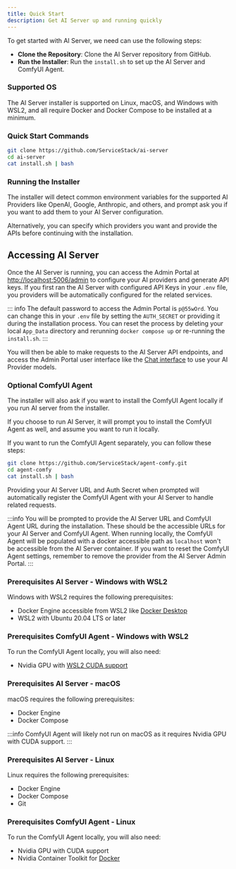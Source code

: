 ```yaml
---
title: Quick Start
description: Get AI Server up and running quickly
---
```


To get started with AI Server, we need can use the following steps:

- **Clone the Repository**: Clone the AI Server repository from GitHub.
- **Run the Installer**: Run the `install.sh` to set up the AI Server and ComfyUI Agent.

### Supported OS

The AI Server installer is supported on Linux, macOS, and Windows with WSL2, and all require Docker and Docker Compose to be installed at a minimum.

### Quick Start Commands

```sh
git clone https://github.com/ServiceStack/ai-server
cd ai-server
cat install.sh | bash
```
### Running the Installer

The installer will detect common environment variables for the supported AI Providers like OpenAI, Google, Anthropic, and others, and prompt ask you if you want to add them to your AI Server configuration.

<div data-asciicinema="/pages/ai-server/ai-server-install.cast" 
     data-options="{loop:true,poster:'npt:00:08',theme:'dracula',rows:13}"></div>

Alternatively, you can specify which providers you want and provide the APIs before continuing with the installation.

## Accessing AI Server

Once the AI Server is running, you can access the Admin Portal at [http://localhost:5006/admin](http://localhost:5005/admin) to configure your AI providers and generate API keys.
If you first ran the AI Server with configured API Keys in your `.env` file, you providers will be automatically configured for the related services.

::: info
The default password to access the Admin Portal is `p@55wOrd`. You can change this in your `.env` file by setting the `AUTH_SECRET` or providing it during the installation process.
You can reset the process by deleting your local `App_Data` directory and rerunning `docker compose up` or re-running the `install.sh`.
:::

You will then be able to make requests to the AI Server API endpoints, and access the Admin Portal user interface like the [Chat interface](http://localhost:5005/admin/Chat) to use your AI Provider models.

### Optional ComfyUI Agent

The installer will also ask if you want to install the ComfyUI Agent locally if you run AI server from the installer.

If you choose to run AI Server, it will prompt you to install the ComfyUI Agent as well, and assume you want to run it locally.

If you want to run the ComfyUI Agent separately, you can follow these steps:

```sh
git clone https://github.com/ServiceStack/agent-comfy.git
cd agent-comfy
cat install.sh | bash
```

Providing your AI Server URL and Auth Secret when prompted will automatically register the ComfyUI Agent with your AI Server to handle related requests.

:::info
You will be prompted to provide the AI Server URL and ComfyUI Agent URL during the installation.
These should be the accessible URLs for your AI Server and ComfyUI Agent. When running locally, the ComfyUI Agent will be populated with a docker accessible path as `localhost` won't be accessible from the AI Server container.
If you want to reset the ComfyUI Agent settings, remember to remove the provider from the AI Server Admin Portal.
:::

### Prerequisites AI Server - Windows with WSL2

Windows with WSL2 requires the following prerequisites:

- Docker Engine accessible from WSL2 like [Docker Desktop](https://www.docker.com/products/docker-desktop)
- WSL2 with Ubuntu 20.04 LTS or later

### Prerequisites ComfyUI Agent - Windows with WSL2

To run the ComfyUI Agent locally, you will also need:

- Nvidia GPU with [WSL2 CUDA support](https://docs.nvidia.com/cuda/wsl-user-guide/index.html)

### Prerequisites AI Server - macOS

macOS requires the following prerequisites:

- Docker Engine
- Docker Compose

:::info
ComfyUI Agent will likely not run on macOS as it requires Nvidia GPU with CUDA support.
:::

### Prerequisites AI Server - Linux

Linux requires the following prerequisites:

- Docker Engine
- Docker Compose
- Git

### Prerequisites ComfyUI Agent - Linux

To run the ComfyUI Agent locally, you will also need:

- Nvidia GPU with CUDA support
- Nvidia Container Toolkit for [Docker](https://docs.nvidia.com/datacenter/cloud-native/container-toolkit/install-guide.html)


